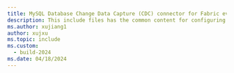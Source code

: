 ```yaml
---
title: MySQL Database Change Data Capture (CDC) connector for Fabric event streams
description: This include files has the common content for configuring an MySQL Database Change Data Capture (CDC) connector for Fabric event streams and Real-Time hub. 
ms.author: xujiang1
author: xujxu 
ms.topic: include
ms.custom:
  - build-2024
ms.date: 04/18/2024
---
```


